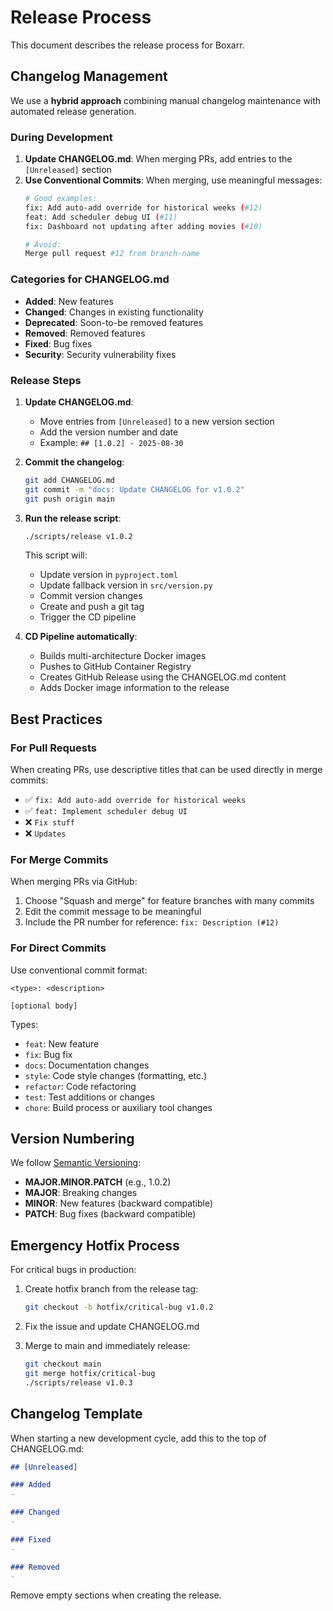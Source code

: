# Release Process

This document describes the release process for Boxarr.

## Changelog Management

We use a **hybrid approach** combining manual changelog maintenance with automated release generation.

### During Development

1. **Update CHANGELOG.md**: When merging PRs, add entries to the `[Unreleased]` section
2. **Use Conventional Commits**: When merging, use meaningful messages:
   ```bash
   # Good examples:
   fix: Add auto-add override for historical weeks (#12)
   feat: Add scheduler debug UI (#11)
   fix: Dashboard not updating after adding movies (#10)
   
   # Avoid:
   Merge pull request #12 from branch-name
   ```

### Categories for CHANGELOG.md

- **Added**: New features
- **Changed**: Changes in existing functionality
- **Deprecated**: Soon-to-be removed features
- **Removed**: Removed features
- **Fixed**: Bug fixes
- **Security**: Security vulnerability fixes

### Release Steps

1. **Update CHANGELOG.md**:
   - Move entries from `[Unreleased]` to a new version section
   - Add the version number and date
   - Example: `## [1.0.2] - 2025-08-30`

2. **Commit the changelog**:
   ```bash
   git add CHANGELOG.md
   git commit -m "docs: Update CHANGELOG for v1.0.2"
   git push origin main
   ```

3. **Run the release script**:
   ```bash
   ./scripts/release v1.0.2
   ```
   
   This script will:
   - Update version in `pyproject.toml`
   - Update fallback version in `src/version.py`
   - Commit version changes
   - Create and push a git tag
   - Trigger the CD pipeline

4. **CD Pipeline automatically**:
   - Builds multi-architecture Docker images
   - Pushes to GitHub Container Registry
   - Creates GitHub Release using the CHANGELOG.md content
   - Adds Docker image information to the release

## Best Practices

### For Pull Requests

When creating PRs, use descriptive titles that can be used directly in merge commits:
- ✅ `fix: Add auto-add override for historical weeks`
- ✅ `feat: Implement scheduler debug UI`
- ❌ `Fix stuff`
- ❌ `Updates`

### For Merge Commits

When merging PRs via GitHub:
1. Choose "Squash and merge" for feature branches with many commits
2. Edit the commit message to be meaningful
3. Include the PR number for reference: `fix: Description (#12)`

### For Direct Commits

Use conventional commit format:
```
<type>: <description>

[optional body]
```

Types:
- `feat`: New feature
- `fix`: Bug fix
- `docs`: Documentation changes
- `style`: Code style changes (formatting, etc.)
- `refactor`: Code refactoring
- `test`: Test additions or changes
- `chore`: Build process or auxiliary tool changes

## Version Numbering

We follow [Semantic Versioning](https://semver.org/):
- **MAJOR.MINOR.PATCH** (e.g., 1.0.2)
- **MAJOR**: Breaking changes
- **MINOR**: New features (backward compatible)
- **PATCH**: Bug fixes (backward compatible)

## Emergency Hotfix Process

For critical bugs in production:

1. Create hotfix branch from the release tag:
   ```bash
   git checkout -b hotfix/critical-bug v1.0.2
   ```

2. Fix the issue and update CHANGELOG.md

3. Merge to main and immediately release:
   ```bash
   git checkout main
   git merge hotfix/critical-bug
   ./scripts/release v1.0.3
   ```

## Changelog Template

When starting a new development cycle, add this to the top of CHANGELOG.md:

```markdown
## [Unreleased]

### Added
- 

### Changed
- 

### Fixed
- 

### Removed
- 
```

Remove empty sections when creating the release.
